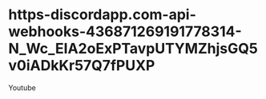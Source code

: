 # https-discordapp.com-api-webhooks-436871269191778314-N_Wc_EIA2oExPTavpUTYMZhjsGQ5v0iADkKr57Q7fPUXP
Youtube
